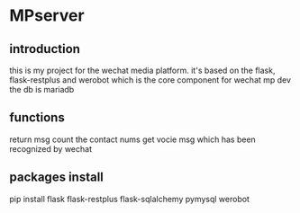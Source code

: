 # MPserver
## introduction
this is my project for the wechat media platform.
it's based on the flask, flask-restplus and werobot which is the core component for wechat mp dev
the db is mariadb
## functions
return msg
count the contact nums
get vocie msg which has been recognized by wechat
## packages install
pip install flask flask-restplus flask-sqlalchemy pymysql werobot
